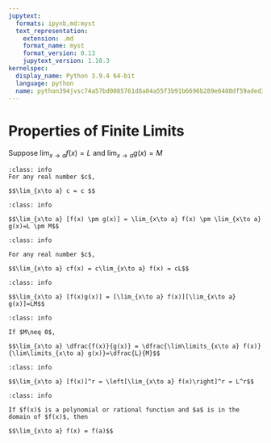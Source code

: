 ```yaml
---
jupytext:
  formats: ipynb,md:myst
  text_representation:
    extension: .md
    format_name: myst
    format_version: 0.13
    jupytext_version: 1.10.3
kernelspec:
  display_name: Python 3.9.4 64-bit
  language: python
  name: python394jvsc74a57bd0085761d8a84a55f3b91b6696b289e6480df59aded311489218ab7e58f5e20cd3
---
```


# Properties of Finite Limits

Suppose $\displaystyle \lim_{x\to a} f(x) = L$ and $\displaystyle \lim_{x\to a} g(x) = M$

```{admonition} (1) Limit of a Constant
:class: info
For any real number $c$, 

$$\lim_{x\to a} c = c $$
```

```{admonition} (2) The Sum & Difference Properties
:class: info

$$\lim_{x\to a} [f(x) \pm g(x)] = \lim_{x\to a} f(x) \pm \lim_{x\to a} g(x)=L \pm M$$
```

```{admonition} (3) The Constant Multiple Property
:class: info

For any real number $c$, 

$$\lim_{x\to a} cf(x) = c\lim_{x\to a} f(x) = cL$$
```

```{admonition} (4) Generalized Product Property
:class: info

$$\lim_{x\to a} [f(x)g(x)] = [\lim_{x\to a} f(x)][\lim_{x\to a} g(x)]=LM$$
```

```{admonition} (5) Quotient Property
:class: info

If $M\neq 0$,

$$\lim_{x\to a} \dfrac{f(x)}{g(x)} = \dfrac{\lim\limits_{x\to a} f(x)}{\lim\limits_{x\to a} g(x)}=\dfrac{L}{M}$$
```

```{admonition} (6) The Power Property
:class: info

$$\lim_{x\to a} [f(x)]^r = \left[\lim_{x\to a} f(x)\right]^r = L^r$$
```

```{admonition} (7) Polynomial and Rational Functions
:class: info

If $f(x)$ is a polynomial or rational function and $a$ is in the domain of $f(x)$, then

$$\lim_{x\to a} f(x) = f(a)$$
```
